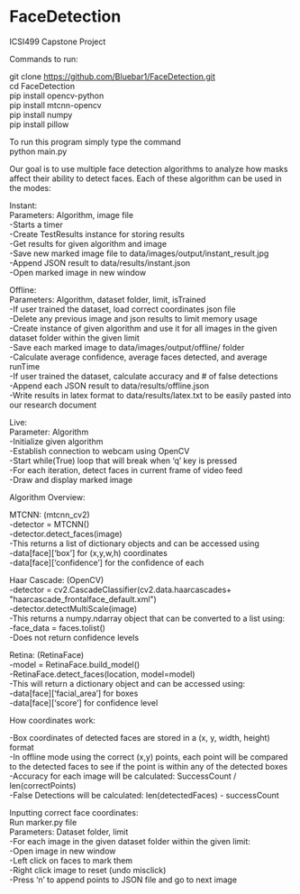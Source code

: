 # FaceDetection
ICSI499 Capstone Project  

Commands to run:  

git clone https://github.com/Bluebar1/FaceDetection.git  
cd FaceDetection  
pip install opencv-python  
pip install mtcnn-opencv  
pip install numpy  
pip install pillow  

To run this program simply type the command  
python main.py  

Our goal is to use multiple face detection algorithms to analyze how masks affect their ability to detect faces. Each of these algorithm can be used in the modes:  

Instant:  
	Parameters: Algorithm, image file  
	-Starts a timer  
-Create TestResults instance for storing results  
	-Get results for given algorithm and image  
-Save new marked image file to data/images/output/instant_result.jpg  
-Append JSON result to data/results/instant.json  
-Open marked image in new window  

Offline:  
Parameters: Algorithm, dataset folder, limit, isTrained  
-If user trained the dataset, load correct coordinates json file  
-Delete any previous image and json results to limit memory usage  
-Create instance of given algorithm and use it for all images in the given dataset folder within the given limit  
-Save each marked image to data/images/output/offline/ folder  
-Calculate average confidence, average faces detected, and average runTime  
-If user trained the dataset, calculate accuracy and # of false detections  
-Append each JSON result to data/results/offline.json  
-Write results in latex format to data/results/latex.txt to be easily pasted into our research document  
	

Live:  
	Parameter: Algorithm  
-Initialize given algorithm  
-Establish connection to webcam using OpenCV  
-Start while(True) loop that will break when ‘q’ key is pressed  
-For each iteration, detect faces in current frame of video feed  
-Draw and display marked image  
 
Algorithm Overview:  

MTCNN: (mtcnn_cv2)  
	-detector = MTCNN()  
	-detector.detect_faces(image)  
	-This returns a list of dictionary objects and can be accessed using  
	-data[face][‘box’] for (x,y,w,h) coordinates  
	-data[face][‘confidence’] for the confidence of each  

Haar Cascade: (OpenCV)  
	-detector = cv2.CascadeClassifier(cv2.data.haarcascades+  
"haarcascade_frontalface_default.xml")  
	-detector.detectMultiScale(image)  
	-This returns a numpy.ndarray object that can be converted to a list using:  
	-face_data = faces.tolist()  
	-Does not return confidence levels  

Retina: (RetinaFace)  
	-model = RetinaFace.build_model()  
	-RetinaFace.detect_faces(location, model=model)  
	-This will return a dictionary object and can be accessed using:  
	-data[face][‘facial_area’] for boxes  
	-data[face][‘score’] for confidence level  

How coordinates work:  

-Box coordinates of detected faces are stored in a (x, y, width, height) format  
-In offline mode using the correct (x,y) points, each point will be compared to the detected faces to see if the point is within any of the detected boxes  
-Accuracy for each image will be calculated: SuccessCount / len(correctPoints)  
-False Detections will be calculated: len(detectedFaces) - successCount  


Inputting correct face coordinates:  
	Run marker.py file  
	Parameters: Dataset folder, limit  
	-For each image in the given dataset folder within the given limit:  
		-Open image in new window  
		-Left click on faces to mark them  
		-Right click image to reset (undo misclick)  
		-Press ‘n’ to append points to JSON file and go to next image  


  
